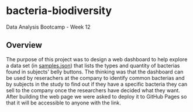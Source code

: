 # bacteria-biodiversity
Data Analysis Bootcamp - Week 12

## Overview

The purpose of this project was to design a web dashboard to help explore a data set (in [samples.json](samples.json)) that lists the types and quantity of bacterias found in subjects' belly buttons. The thinking was that the dashboard can be used by reserachers at the company to identify common bacterias and by subjects in the study to find out if they have a specific bacteria they can sell to the company once the researchers have decided what they want. After building the web page we were asked to deploy it to GitHub Pages so that it will be accessible to anyone with the link.